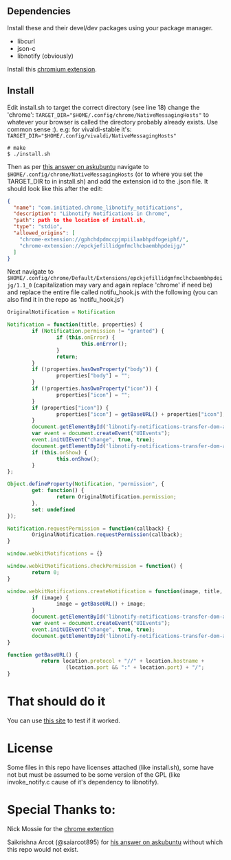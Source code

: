 

Dependencies
------------

Install these and their devel/dev packages using your package manager.

- libcurl
- json-c
- libnotify (obviously)

Install this [chromium extension](https://chrome.google.com/webstore/detail/libnotify-notifications-i/epckjefillidgmfmclhcbaembhpdeijg).

Install
-------

Edit install.sh to target the correct directory (see line 18)
change the 'chrome': `TARGET_DIR="$HOME/.config/chrome/NativeMessagingHosts"`
to whatever your browser is called the directory probably already exists. Use common sense :).
e.g: for vivaldi-stable it's: `TARGET_DIR="$HOME/.config/vivaldi/NativeMessagingHosts"`

```shell
# make
$ ./install.sh
```

Then as per [this answer on askubuntu](https://askubuntu.com/questions/465727/activate-chrome-native-notifications) navigate to `$HOME/.config/chrome/NativeMessagingHosts` (or to where you set the TARGET_DIR to in install.sh) and add the extension id to the .json file. It should look like this after the edit:

```json
{
  "name": "com.initiated.chrome_libnotify_notifications",
  "description": "Libnotify Notifications in Chrome",
  "path": path to the location of install.sh,
  "type": "stdio",
  "allowed_origins": [
    "chrome-extension://gphchdpdmccpjmpiilaabhpdfogeiphf/",
    "chrome-extension://epckjefillidgmfmclhcbaembhpdeijg/"
  ]
}
```

Next navigate to `$HOME/.config/chrome/Default/Extensions/epckjefillidgmfmclhcbaembhpdeijg/1.1_0` (capitalization may vary and again replace 'chrome' if need be) and replace the entire file called notifu_hook.js with the following (you can also find it in the repo as 'notifu_hook.js')

```js
OriginalNotification = Notification

Notification = function(title, properties) {
        if (Notification.permission != "granted") {
                if (this.onError) {
                        this.onError();
                }
                return;
        }
        if (!properties.hasOwnProperty("body")) {
                properties["body"] = "";
        }
        if (!properties.hasOwnProperty("icon")) {
                properties["icon"] = "";
        }
        if (properties["icon"]) {
                properties["icon"] = getBaseURL() + properties["icon"];
        }
        document.getElementById('libnotify-notifications-transfer-dom-area').innerText = JSON.stringify({title:title, body:properties["body"], iconUrl:properties["icon"]});
        var event = document.createEvent("UIEvents");
        event.initUIEvent("change", true, true);
        document.getElementById('libnotify-notifications-transfer-dom-area').dispatchEvent(event);
        if (this.onShow) {
                this.onShow();
        }
};

Object.defineProperty(Notification, "permission", {
        get: function() {
                return OriginalNotification.permission;
        },
        set: undefined
});

Notification.requestPermission = function(callback) {
        OriginalNotification.requestPermission(callback);
}

window.webkitNotifications = {}

window.webkitNotifications.checkPermission = function() {
        return 0;
}

window.webkitNotifications.createNotification = function(image, title, body) {
        if (image) {
                image = getBaseURL() + image;
        }
        document.getElementById('libnotify-notifications-transfer-dom-area').innerText = JSON.stringify({title:title, body:body, iconUrl:image});
        var event = document.createEvent("UIEvents");
        event.initUIEvent("change", true, true);
        document.getElementById('libnotify-notifications-transfer-dom-area').dispatchEvent(event);
}

function getBaseURL() {
           return location.protocol + "//" + location.hostname + 
                   (location.port && ":" + location.port) + "/";
}
```


# That should do it

You can use [this site](https://www.bennish.net/web-notifications.html) to test if it worked.

# License

Some files in this repo have licenses attached (like install.sh), some have not but must be assumed to be some version of the GPL (like invoke_notify.c cause of it's dependency to libnotify).

# Special Thanks to:
Nick Mossie for the [chrome extention](https://chrome.google.com/webstore/detail/libnotify-notifications-i/epckjefillidgmfmclhcbaembhpdeijg)

Saikrishna Arcot (@saiarcot895) for [his answer on askubuntu](https://askubuntu.com/questions/465727/activate-chrome-native-notifications) without which this repo would not exist.


